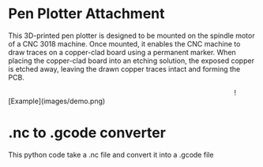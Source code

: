 # Pen Plotter Attachment
This 3D-printed pen plotter is designed to be mounted on the spindle motor of a CNC 3018 machine. Once mounted, it enables the CNC machine to draw traces on a copper-clad board using a permanent marker. When placing the copper-clad board into an etching solution, the exposed copper is etched away, leaving the drawn copper traces intact and forming the PCB.

<img scr="images/plotter.jpg" width=90% />
![Example](images/demo.png)

# .nc to .gcode converter
This python code take a .nc file and convert it into a .gcode file
